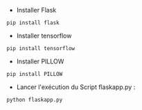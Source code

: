 - Installer Flask
```
pip install flask
```

- Installer tensorflow
```
pip install tensorflow
```

- Installer PILLOW
```
pip install PILLOW
```
- Lancer l'exécution du Script flaskapp.py :

```
python flaskapp.py
```
